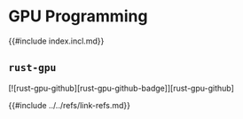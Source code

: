 # GPU Programming

{{#include index.incl.md}}

## `rust-gpu`

[![rust-gpu-github][rust-gpu-github-badge]][rust-gpu-github]

[ex-rust-gpu]: index.md#rust-gpu
{{#include ../../refs/link-refs.md}}
